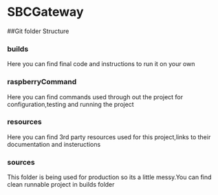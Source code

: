 # SBCGateway

##Git folder Structure

### builds 
Here you can find final code and instructions to run it on your own

### raspberryCommand 
Here you can find commands used through out the project for configuration,testing and running the project

### resources
Here you can find 3rd party resources used for this project,links to their documentation and insteructions

### sources
This folder is being used for production so its a little messy.You can find clean runnable project in builds folder
